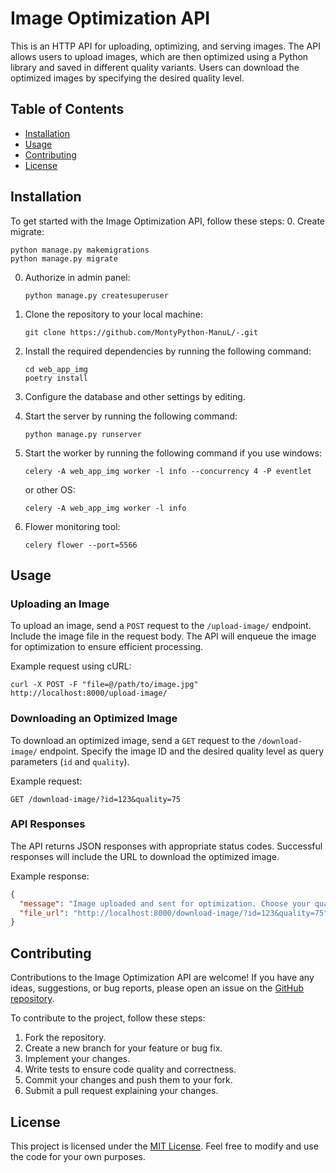 # Image Optimization API

This is an HTTP API for uploading, optimizing, and serving images. The API allows users to upload images, which are then optimized using a Python library and saved in different quality variants. Users can download the optimized images by specifying the desired quality level.

## Table of Contents

- [Installation](#installation)
- [Usage](#usage)
- [Contributing](#contributing)
- [License](#license)

## Installation

To get started with the Image Optimization API, follow these steps:
0. Create migrate:
   ```
   python manage.py makemigrations
   python manage.py migrate
   ```
0. Authorize in admin panel:
   ```
   python manage.py createsuperuser
   ```

1. Clone the repository to your local machine:
   ```
   git clone https://github.com/MontyPython-ManuL/-.git
   ```

2. Install the required dependencies by running the following command:
   ```
   cd web_app_img
   poetry install
   ```

3. Configure the database and other settings by editing.

4. Start the server by running the following command:
   ```
   python manage.py runserver
   ```
5. Start the worker by running the following command if you use windows:
   ```
   celery -A web_app_img worker -l info --concurrency 4 -P eventlet

   ```
   or other OS:
   ```
   celery -A web_app_img worker -l info
   ```
6. Flower monitoring tool:
   ```
   celery flower --port=5566
   ```

## Usage

### Uploading an Image

To upload an image, send a `POST` request to the `/upload-image/` endpoint. Include the image file in the request body. The API will enqueue the image for optimization to ensure efficient processing.

Example request using cURL:
```
curl -X POST -F "file=@/path/to/image.jpg" http://localhost:8000/upload-image/
```

### Downloading an Optimized Image

To download an optimized image, send a `GET` request to the `/download-image/` endpoint. Specify the image ID and the desired quality level as query parameters (`id` and `quality`).

Example request:
```
GET /download-image/?id=123&quality=75
```

### API Responses

The API returns JSON responses with appropriate status codes. Successful responses will include the URL to download the optimized image.

Example response:
```json
{
  "message": "Image uploaded and sent for optimization. Choose your quality level in the URL: 25, 50, 75, 100",
  "file_url": "http://localhost:8000/download-image/?id=123&quality=75"
}
```

## Contributing

Contributions to the Image Optimization API are welcome! If you have any ideas, suggestions, or bug reports, please open an issue on the [GitHub repository](https://github.com/your-username/image-optimization-api/issues).

To contribute to the project, follow these steps:

1. Fork the repository.
2. Create a new branch for your feature or bug fix.
3. Implement your changes.
4. Write tests to ensure code quality and correctness.
5. Commit your changes and push them to your fork.
6. Submit a pull request explaining your changes.

## License

This project is licensed under the [MIT License](LICENSE). Feel free to modify and use the code for your own purposes.